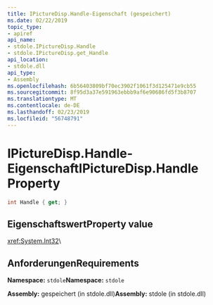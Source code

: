 ```yaml
---
title: IPictureDisp.Handle-Eigenschaft (gespeichert)
ms.date: 02/22/2019
topic_type:
- apiref
api_name:
- stdole.IPictureDisp.Handle
- stdole.IPictureDisp.get_Handle
api_location:
- stdole.dll
api_type:
- Assembly
ms.openlocfilehash: 6b56403809bf70ec3902f1061f3d125471e9cb55
ms.sourcegitcommit: 8f95d3a37e591963ebbb9af6e90686fd5f3b8707
ms.translationtype: MT
ms.contentlocale: de-DE
ms.lasthandoff: 02/23/2019
ms.locfileid: "56748791"
---
```

# <a name="ipicturedisphandle-property"></a><span data-ttu-id="aebc7-102">IPictureDisp.Handle-Eigenschaft</span><span class="sxs-lookup"><span data-stu-id="aebc7-102">IPictureDisp.Handle Property</span></span>

```csharp
int Handle { get; }
```

## <a name="property-value"></a><span data-ttu-id="aebc7-103">Eigenschaftswert</span><span class="sxs-lookup"><span data-stu-id="aebc7-103">Property value</span></span>

<xref:System.Int32>\

## <a name="requirements"></a><span data-ttu-id="aebc7-104">Anforderungen</span><span class="sxs-lookup"><span data-stu-id="aebc7-104">Requirements</span></span>

<span data-ttu-id="aebc7-105">**Namespace:** `stdole`</span><span class="sxs-lookup"><span data-stu-id="aebc7-105">**Namespace:** `stdole`</span></span>

<span data-ttu-id="aebc7-106">**Assembly:** gespeichert (in stdole.dll)</span><span class="sxs-lookup"><span data-stu-id="aebc7-106">**Assembly:** stdole (in stdole.dll)</span></span>